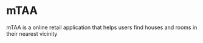 # mTAA
mTAA is a online retail application that helps users find houses  and rooms in their nearest vicinity
